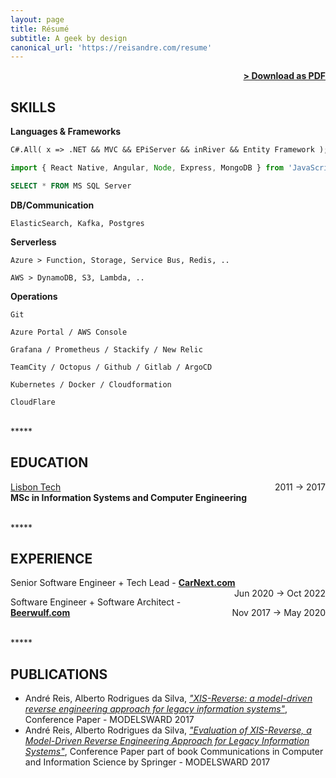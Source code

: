 ```yaml
---
layout: page
title: Résumé
subtitle: A geek by design
canonical_url: 'https://reisandre.com/resume'
---
```


<span style="float: right; "><a href="{{ '/assets/doc/Resume-AndreReis.pdf' | prepend: site.baseurl }}"><strong>> Download as PDF</strong></a> </span>
<br>

## SKILLS
**Languages & Frameworks**

```vb
C#.All( x => .NET && MVC && EPiServer && inRiver && Entity Framework );
```

```js
import { React Native, Angular, Node, Express, MongoDB } from 'JavaScript'
```

```SQL
SELECT * FROM MS SQL Server
```

**DB/Communication**

`ElasticSearch, Kafka, Postgres`

**Serverless**

`Azure > Function, Storage, Service Bus, Redis, ..`

`AWS > DynamoDB, S3, Lambda, ..`

**Operations**

`Git`

`Azure Portal / AWS Console`

`Grafana / Prometheus / Stackify / New Relic`

`TeamCity / Octopus / Github / Gitlab / ArgoCD`

`Kubernetes / Docker / Cloudformation`

`CloudFlare`

<!-- ### PROJECTS
**Title** - Description - Place <span style="float: right; ">Time span</span>  
Pellentesque euismod odio nec mollis rutrum. Nulla facilisi. In hac habitasse platea dictumst. Etiam facilisis velit velit, id dapibus lacus bibendum nec. Proin euismod tortor non nunc luctus, ut varius mauris tristique.  

**Title** - Description - Place <span style="float: right; ">Time span</span>  
Pellentesque euismod odio nec mollis rutrum. Nulla facilisi. In hac habitasse platea dictumst. Etiam facilisis velit velit, id dapibus lacus bibendum nec. Proin euismod tortor non nunc luctus, ut varius mauris tristique.  

**Title** - Description - Place <span style="float: right; ">Time span</span>  
Pellentesque euismod odio nec mollis rutrum. Nulla facilisi. In hac habitasse platea dictumst. Etiam facilisis velit velit, id dapibus lacus bibendum nec. Proin euismod tortor non nunc luctus, ut varius mauris tristique.   -->

<br>
<div class="about"><div class="about__devider">*****</div></div>

## EDUCATION

<a href="https://www.tecnico.ulisboa.pt">Lisbon Tech</a> <span style="float: right; ">2011 -> 2017</span>  
**MSc in Information Systems and Computer Engineering**  

<br>
<div class="about"><div class="about__devider">*****</div></div>

## EXPERIENCE

Senior Software Engineer + Tech Lead - <a href="https://carnext.com">**CarNext.com**</a> <span style="float: right; ">Jun 2020 -> Oct 2022</span>  

Software Engineer + Software Architect - <a href="https://beerwulf.com">**Beerwulf.com**</a> <span style="float: right; ">Nov 2017 -> May 2020</span>  

<br>
<div class="about"><div class="about__devider">*****</div></div>

## PUBLICATIONS

- André Reis, Alberto Rodrigues da Silva, <a href="http://isg.inesc-id.pt/alb/static/papers/2017/c139-ar-MODELSWARD_2017_76_CR.pdf">_"XIS-Reverse: a model-driven reverse engineering approach for legacy information systems"_</a>, Conference Paper - MODELSWARD 2017
- André Reis, Alberto Rodrigues da Silva, <a href="https://link.springer.com/chapter/10.1007/978-3-319-94764-8_2">_"Evaluation of XIS-Reverse, a Model-Driven Reverse Engineering Approach for Legacy Information Systems"_</a>, Conference Paper part of book Communications in Computer and Information Science by Springer - MODELSWARD 2017
